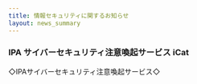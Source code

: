 ```yaml
---
title: 情報セキュリティに関するお知らせ
layout: news_summary
---
```


### IPA サイバーセキュリティ注意喚起サービス iCat
 ◇IPAサイバーセキュリティ注意喚起サービス◇
